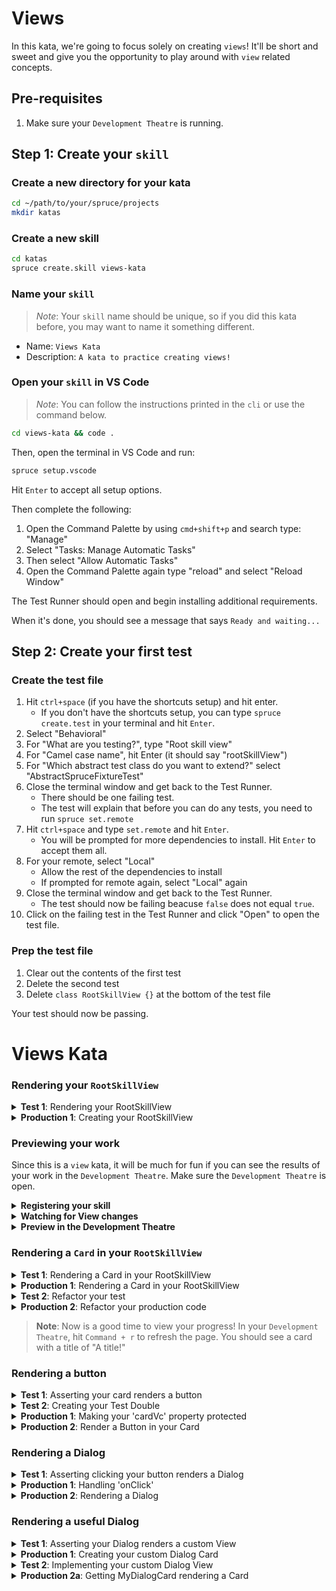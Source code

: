 # Views

In this kata, we're going to focus solely on creating `views`! It'll be short and sweet and give you the opportunity to play around with `view` related concepts.

## Pre-requisites
1. Make sure your `Development Theatre` is running.

## Step 1: Create your `skill`

### Create a new directory for your kata

```bash
cd ~/path/to/your/spruce/projects
mkdir katas
```

### Create a new skill

```bash
cd katas
spruce create.skill views-kata
```

### Name your `skill`

> *Note*: Your `skill` name should be unique, so if you did this kata before, you may want to name it something different.

* Name: `Views Kata`
* Description: `A kata to practice creating views!`

### Open your `skill` in VS Code

> *Note*: You can follow the instructions printed in the `cli` or use the command below.

```bash
cd views-kata && code .
```

Then, open the terminal in VS Code and run:

```bash
spruce setup.vscode
```
Hit `Enter` to accept all setup options.

Then complete the following:

1. Open the Command Palette by using `cmd+shift+p` and search type: "Manage"
2. Select "Tasks: Manage Automatic Tasks"
3. Then select "Allow Automatic Tasks"
4. Open the Command Palette again type "reload" and select "Reload Window"

The Test Runner should open and begin installing additional requirements.

When it's done, you should see a message that says `Ready and waiting...`


## Step 2: Create your first test

### Create the test file

1. Hit `ctrl+space` (if you have the shortcuts setup) and hit enter. 
    - If you don't have the shortcuts setup, you can type `spruce create.test` in your terminal and hit `Enter`.
2. Select "Behavioral"
3. For "What are you testing?", type "Root skill view"
4. For "Camel case name", hit Enter (it should say "rootSkillView")
5. For "Which abstract test class do you want to extend?" select "AbstractSpruceFixtureTest"
6. Close the terminal window and get back to the Test Runner.
    - There should be one failing test.
    - The test will explain that before you can do any tests, you need to run `spruce set.remote`
7. Hit `ctrl+space` and type `set.remote` and hit `Enter`.
    - You will be prompted for more dependencies to install. Hit `Enter` to accept them all.
8. For your remote, select "Local"
    - Allow the rest of the dependencies to install
    - If prompted for remote again, select "Local" again
9. Close the terminal window and get back to the Test Runner.
    - The test should now be failing beacuse `false` does not equal `true`.
10. Click on the failing test in the Test Runner and click "Open" to open the test file.

### Prep the test file

1. Clear out the contents of the first test
1. Delete the second test
2. Delete `class RootSkillView {}` at the bottom of the test file

Your test should now be passing.

# Views Kata

### Rendering your `RootSkillView`

<details>
<summary><strong>Test 1</strong>: Rendering your RootSkillView</summary>

In your first test, add the following:

```typescript
@test()
protected async canCreateRootSkillView() {
    this.views.Controller('.root', {})
}
```
> *Note*: It's ok to have some type errors here, they'll go away as you add more code.

</details>

<details>
<summary><strong>Production 1</strong>: Creating your RootSkillView</summary>

In order for this test to pass, you need to create your first `view`, a `RootSkillView`.

1. Hit `ctrl+space` and type `create.view` and hit `Enter`.
2. Select "Skill View Controller"
    - Let the dependencies install
3. When prompted for if you would like to create your root skill view controller, hit `Enter` to accept the default.
4. Now update your failing test to reference the `RootSkillView` you just created.

```typescript
@test()
protected async canCreateRootSkillView() {
    this.views.Controller('views-kata.root', {})
}
```

> *Note*: The `views-kata` is the `namespace` of your skill and the `root` is the name of your view. The `namespace` will match whatever you named your skill, but you can check in your `package.json` to see what it is. Check under `skill.namespace`.

</details>

### Previewing your work

Since this is a `view` kata, it will be much for fun if you can see the results of your work in the `Development Theatre`. Make sure the `Development Theatre` is open.

<details>
<summary><strong>Registering your skill</strong></summary>

1. Hit `ctrl+space` and type `register` and hit `Enter`.

You will be asked for a name and a namespace, if this is your first time doing this, name it `Views Kata` and make sure the namespace is `views-kata`.
</details>

<details>
<summary><strong>Watching for View changes</strong></summary>

1. Hit `ctrl+space` and type `watch.watch` and hit `Enter`.
2. Once the watcher is running, change back to the Test Reporter.

</details>

<details>
<summary><strong>Preview in the Development Theatre</strong></summary>

1. In the `Development Theatre`, hit `Command + Shift + n`
2. In the "Jump to" Dialog, type `views-kata.root` and select the option in the dropdown.
3. Hit "Go"

> *Note*: For now, you're going to see a blank screen. That is fine, just wait until you render your first card!

</details>

### Rendering a `Card` in your `RootSkillView`

<details>
<summary><strong>Test 1</strong>: Rendering a Card in your RootSkillView</summary>

```typescript
@test()
protected canCreateRootSkillView() {
    this.views.Controller('views-kata.root', {})
}

@test()
protected rendersACard() {
    const vc = this.views.Controller('views-kata.root', {})
    vcAssert.assertSkillViewRendersCard(vc)
}
```
</details>

<details>
<summary><strong>Production 1</strong>: Rendering a Card in your RootSkillView</summary>
 
 ```typescript
// Step 2. Declare the cardVc property (declare property after constructing the card using 'Command + .')
private cardVc: CardViewController

public constructor(options: ViewControllerOptions) {
    super(options)

    // Step 1. Construct a CardViewController
    this.cardVc = this.Controller('card', {
        header: {
            title: 'A title!',
        },
    })
}

public render(): SkillView {
    return {
        layouts: [
            {
                // Step 3. Render the card
                cards: [this.cardVc.render()],
            },
        ],
    }
}
```
 
</details>

<details>
<summary><strong>Test 2</strong>: Refactor your test</summary>

```typescript
// Step 3. Declare the 'vc' property that will be used in all tests. 
// Use "!" to suppress the error about it not being initialized in the constructor
private vc!: RootSkillViewController

// Step 1. Declare beforeEach()
protected async beforeEach() {
    await super.beforeEach()
    // Step 2. Move the vc declaration here
    this.vc = this.views.Controller('views-kata.root', {})
}

// Step 4. delete the 'canCreateRootSkillView' test 

@test()
protected rendersACard() {
    // Step 5. User 'this.vc' instead of constructing a new vc
    vcAssert.assertSkillViewRendersCard(this.vc)
}
```
</details>

<details>
<summary><strong>Production 2</strong>: Refactor your production code</summary>

```ts
public constructor(options: ViewControllerOptions) {
    super(options)

    // Step 1. Select the construction or your skill view and hit 'Ctrl + Shift + r'
    // and select 'Extract to method in class...'. Name it `CardVc`
    this.cardVc = this.CardVc()
}

private CardVc(): CardViewController {
    return this.Controller('card', {
        header: {
            title: 'A title!',
        },
    })
}

```
</details>

> **Note**: Now is a good time to view your progress! In your `Development Theatre`, hit `Command + r` to refresh the page. You should see a card with a title of "A title!"

### Rendering a button

<details>
<summary><strong>Test 1</strong>: Asserting your card renders a button</summary>

```typescript
@test()
protected cardRendersButton() {
    buttonAssert.cardRendersButton(this.vc.getCardVc(), 'my-button')
}

```
>**Note**: You will get an error that 'getCardVc()' does not exist on your View Controller. This is a-ok because we're about to make a Test Double!

</details>

<details>
<summary><strong>Test 2</strong>: Creating your Test Double</summary>

```typescript
@fake.login()
@suite()
export default class RootSkillViewTest extends AbstractSpruceFixtureTest {
    // Step 5. Change the type on the 'vc' property to be your Spy
    private vc!: SpyRootSkillView

    protected async beforeEach() {
        // Step 4. Override the Class for your View Controller to be your Spy
        this.views.setController('views-kata.root', SpyRootSkillView)

        // Step 6. Typecast the vc to be your Spy
        this.vc = this.views.Controller(
            'views-kata.root',
            {}
        ) as SpyRootSkillView
    }

    @test()
    protected rendersACard() {
        vcAssert.assertSkillViewRendersCard(this.vc)
    }

    // Step 1. Declare your new test
    @test()
    protected cardRendersButton() {
        // Step 2. Use the buttonAssert utility to assert the button is rendering
        buttonAssert.cardRendersButton(this.vc.getCardVc(), 'my-button')
    }
}

// Step 3. Create your Test Double (a Spy) that extends your RootSkillViewController
class SpyRootSkillView extends RootSkillViewController {
    public getCardVc() {
        return this.cardVc
    }
}
```

>**Note**: You will get an error that 'this.cardVc` in your spy is not accessible because it is private, lets fix that next!

>**Note**: Also, your test is not passing, that's fine too. That is next.


</details>

<details>
<summary><strong>Production 1</strong>: Making your 'cardVc' property protected</summary>

```typescript
// Step 1. Change the cardVc property to be protected in your Root.svc
protected cardVc: CardViewController
```
</details>

<details>
<summary><strong>Production 2</strong>: Render a Button in your Card</summary>

```typescript

private CardVc(): CardViewController {
    return this.Controller('card', {
        header: {
            title: 'A title!',
        },
        // Step 1. Add a footer with a single button with the id of 'my-button'
        footer: {
            buttons: [
                {
                    id: 'my-button',
                    // Step 2 (optional): Play around with different properties of the button
                    label: 'My button',
                    type: 'primary',
                },
            ],
        },
    })
}
```

>**Note**: Everything should be passing now! Refresh the front end! Also, play around with different properties on the button and refresh to see their effect!

</details>

### Rendering a Dialog

<details>
<summary><strong>Test 1</strong>: Asserting clicking your button renders a Dialog</summary>

```ts

// Step 1. Declare a new test
@test()
protected async clickingButtonRendersDialog() {
    // Step 2. Use the 'vcAssert' util to assert the dialog renders
    await vcAssert.assertRendersDialog(this.vc, () =>
        // Step 3. Use the 'interactor' util to click the button in your card
        interactor.clickButton(this.vc.getCardVc(), 'my-button')
    )
}

```
> **Note**: Make sure your test is `async` since we'll be interacting with Views
> **Note**: You will first get an error that your Button does not have an 'onClick' set, so let's fix that!

</details>

<details>
<summary><strong>Production 1</strong>: Handling 'onClick'</summary>

```typescript
private CardVc(): CardViewController {
    return this.Controller('card', {
        header: {
            title: 'A title!',
        },
        footer: {
            buttons: [
                {
                    id: 'my-button',
                    label: 'My button',
                    type: 'primary',
                    // Step 1. Add an onClick to your button and pass it a method bound to self
                    onClick: this.handleClick.bind(this),
                },
            ],
        },
    })
}

// Step 2. Declare the handleClick method
private async handleClick() {}
```

> **Note**: Now your test will fail because you're not rendering a Dialog, which makes sense if you think about it. 😜

</details>

<details>
<summary><strong>Production 2</strong>: Rendering a Dialog</summary>

```typescript
private async handleClick() {
    // Step 1. Use the 'renderInDialog' method to render an empty Dialog
    this.renderInDialog({
        header: {
            title: "I'm a dialog!",
        },
    })
}
```

> **Note**: Now your test should be passing! 🎉 Go ahead and refresh in the `Development Theater` to see it in action!

</details>

### Rendering a useful Dialog

<details>
<summary><strong>Test 1</strong>: Asserting your Dialog renders a custom View</summary>

```typescript
@test()
protected async clickingButtonRendersDialog() {
    // Step 1. get the dialogVc that is returned from the assertRendersDialog
    const dialogVc = await vcAssert.assertRendersDialog(this.vc, () =>
        interactor.clickButton(this.vc.getCardVc(), 'my-button')
    )

    // Step 2. Assert the dialogVc is an instance of your custom view
    vcAssert.assertRendersAsInstanceOf(dialogVc, MyDialogCardViewController)
}
```

> **Note**: You will get an error that 'MyDialogCardViewController' does not exist, so let's create it!

</details>

<details>
<summary><strong>Production 1</strong>: Creating your custom Dialog Card</summary>

1. Hit `ctrl+space` and type `create.view` and hit `Enter`.
2. Select "View Controller"
3. Controller name "My Dialog Card"
4. For view model: `Card`

</details>

<details>
<summary><strong>Test 2</strong>: Implementing your custom Dialog View</summary>

```typescript
// Step 2: It will be auto imported for you
import MyDialogCardViewController from '../../viewControllers/MyDialogCard.vc'

@test()
protected async clickingButtonRendersDialog() {
    const dialogVc = await vcAssert.assertRendersDialog(this.vc, () =>
        interactor.clickButton(this.vc.getCardVc(), 'my-button')
    )
    // Step 1. Click on MyDialogCardViewController and hit 'Ctrl + .' and import it
    vcAssert.assertRendersAsInstanceOf(dialogVc, MyDialogCardViewController)
}
```
> **Note**: Your test will now fail because you are not rendering `MyDialogCardViewController` into `this.renderInDialog(...). Let's fix that!
</details>

<details>
<summary><strong>Production 2a</strong>: Getting MyDialogCard rendering a Card</summary>

If you look at `MyDialogCard.vc`, you will see that it is not rendering anything. Just an empty object. In order for `MyDialogCard` to be useful, we need to render a `Card`.

```typescript
export default class MyDialogCardViewController extends AbstractViewController<Card> {
    public static id = 'my-dialog-card'
    // Step 3. Change the type to be 'CardViewController' and 'Command + .' to import it
    private cardVc: CardViewController

    public constructor(options: ViewControllerOptions) {
        super(options)

        // Step 1. Construct a CardViewController and set it to this.cardVc
        // Step 2. Use 'Command + .' to declare the cardVc property
        this.cardVc = this.Controller('card', {
            header: {
                title: 'My Dialog Card',
            },
        })
    }

    public render() {
        // Step 4. Render the card
        return this.cardVc.render()
    }
}

```



### Something Missing?

<div class="grid-buttons">
    <a class="btn" href="https://forms.gle/2ZMtwUxg1egV8sHT8">Request Documentation Enhancement</a>
</div>
